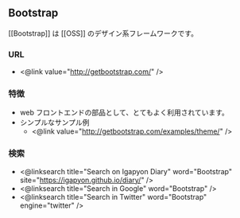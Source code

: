 ## Bootstrap

[[Bootstrap]] は [[OSS]] のデザイン系フレームワークです。

### URL

* <@link value="http://getbootstrap.com/" />

### 特徴

* web フロントエンドの部品として、とてもよく利用されています。
* シンプルなサンプル例
  * <@link value="http://getbootstrap.com/examples/theme/" />

### 検索

* <@linksearch title="Search on Igapyon Diary" word="Bootstrap" site="https://igapyon.github.io/diary/" />
* <@linksearch title="Search in Google" word="Bootstrap" />
* <@linksearch title="Search in Twitter" word="Bootstrap" engine="twitter" />


